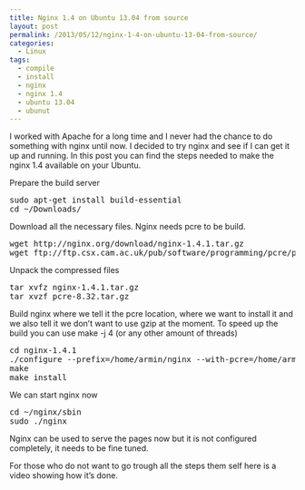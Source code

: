 ```yaml
---
title: Nginx 1.4 on Ubuntu 13.04 from source
layout: post
permalink: /2013/05/12/nginx-1-4-on-ubuntu-13-04-from-source/
categories:
  - Linux
tags:
  - compile
  - install
  - nginx
  - nginx 1.4
  - ubuntu 13.04
  - ubunut
---
```

I worked with Apache for a long time and I never had the chance to do something with nginx until now. I decided to try nginx and see if I can get it up and running. In this post you can find the steps needed to make the nginx 1.4 available on your Ubuntu.<!--more-->

Prepare the build server

<pre class="brush: bash; title: ; notranslate" title="">sudo apt-get install build-essential
cd ~/Downloads/
</pre>

Download all the necessary files. Nginx needs pcre to be build. 

<pre class="brush: bash; title: ; notranslate" title="">wget http://nginx.org/download/nginx-1.4.1.tar.gz
wget ftp://ftp.csx.cam.ac.uk/pub/software/programming/pcre/pcre-8.32.tar.gz
</pre>

Unpack the compressed files

<pre class="brush: bash; title: ; notranslate" title="">tar xvfz nginx-1.4.1.tar.gz
tar xvzf pcre-8.32.tar.gz
</pre>

Build nginx where we tell it the pcre location, where we want to install it and we also tell it we don&#8217;t want to use gzip at the moment. To speed up the build you can use make -j 4 (or any other amount of threads)

<pre class="brush: bash; title: ; notranslate" title="">cd nginx-1.4.1
./configure --prefix=/home/armin/nginx --with-pcre=/home/armin/Downloads/pcre-8.32 --without-http_gzip_module
make
make install
</pre>

We can start nginx now

<pre class="brush: bash; title: ; notranslate" title="">cd ~/nginx/sbin
sudo ./nginx
</pre>

Nginx can be used to serve the pages now but it is not configured completely, it needs to be fine tuned.

For those who do not want to go trough all the steps them self here is a video showing how it&#8217;s done.
